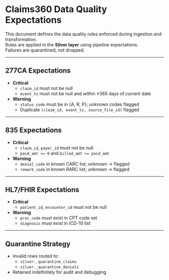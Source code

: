 # Claims360 Data Quality Expectations

This document defines the data quality rules enforced during ingestion and transformation.  
Rules are applied in the **Silver layer** using pipeline expectations.  
Failures are quarantined, not dropped.

---

## 277CA Expectations

- **Critical**
  - `claim_id` must not be null
  - `event_ts` must not be null and within ±365 days of current date
- **Warning**
  - `status_code` must be in {A, R, P}; unknown codes flagged
  - Duplicate `(claim_id, event_ts, source_file_id)` flagged

---

## 835 Expectations

- **Critical**
  - `claim_id`, `payer_id` must not be null
  - `paid_amt >= 0` and `billed_amt >= paid_amt`
- **Warning**
  - `denial_code` in known CARC list; unknown → flagged
  - `remark_code` in known RARC list; unknown → flagged

---

## HL7/FHIR Expectations

- **Critical**
  - `patient_id`, `encounter_id` must not be null
- **Warning**
  - `proc_code` must exist in CPT code set
  - `diagnosis` must exist in ICD-10 list

---

## Quarantine Strategy

- Invalid rows routed to:
  - `silver._quarantine_claims`
  - `silver._quarantine_denials`
- Retained indefinitely for audit and debugging